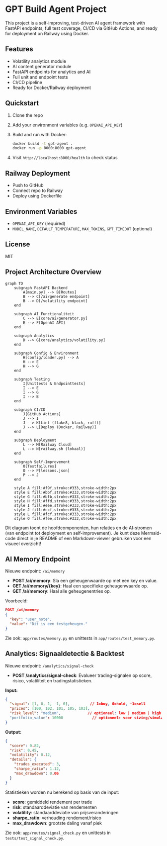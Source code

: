 # GPT Build Agent Project

This project is a self-improving, test-driven AI agent framework with FastAPI endpoints, full test coverage, CI/CD via GitHub Actions, and ready for deployment on Railway using Docker.

## Features

- Volatility analytics module
- AI content generator module
- FastAPI endpoints for analytics and AI
- Full unit and endpoint tests
- CI/CD pipeline
- Ready for Docker/Railway deployment

## Quickstart

1. Clone the repo
2. Add your environment variables (e.g. `OPENAI_API_KEY`)
3. Build and run with Docker:

   ```sh
   docker build -t gpt-agent .
   docker run -p 8000:8000 gpt-agent
   ```

4. Visit `http://localhost:8000/health` to check status

## Railway Deployment

- Push to GitHub
- Connect repo to Railway
- Deploy using Dockerfile

## Environment Variables

- `OPENAI_API_KEY` (required)
- `MODEL_NAME`, `DEFAULT_TEMPERATURE`, `MAX_TOKENS`, `GPT_TIMEOUT` (optional)

## License

MIT


## Project Architecture Overview

```mermaid
graph TD
    subgraph FastAPI Backend
        A[main.py] --> B[Routes]
        B --> C[/ai/generate endpoint]
        B --> D[/volatility endpoint]
    end

    subgraph AI Functionaliteit
        C --> E[core/ai/generator.py]
        E --> F[OpenAI API]
    end

    subgraph Analytics
        D --> G[core/analytics/volatility.py]
    end

    subgraph Config & Environment
        H[config/loader.py] --> A
        H --> E
        H --> G
    end

    subgraph Testing
        I[Unittests & Endpointtests]
        I --> E
        I --> G
        I --> B
    end

    subgraph CI/CD
        J[GitHub Actions]
        J --> I
        J --> K[Lint (flake8, black, ruff)]
        J --> L[Deploy (Docker, Railway)]
    end

    subgraph Deployment
        L --> M[Railway Cloud]
        L --> N[railway.sh (lokaal)]
    end

    subgraph Self-Improvement
        O[Testfailures]
        O --> P[lessons.json]
        P --> J
    end

    style A fill:#f9f,stroke:#333,stroke-width:2px
    style E fill:#bbf,stroke:#333,stroke-width:2px
    style G fill:#bfb,stroke:#333,stroke-width:2px
    style H fill:#ffd,stroke:#333,stroke-width:2px
    style I fill:#eee,stroke:#333,stroke-width:2px
    style J fill:#ccf,stroke:#333,stroke-width:2px
    style L fill:#fcf,stroke:#333,stroke-width:2px
    style O fill:#fee,stroke:#333,stroke-width:2px
```

Dit diagram toont de hoofdcomponenten, hun relaties en de AI-stromen (van endpoint tot deployment en self-improvement). Je kunt deze Mermaid-code direct in je README of een Markdown-viewer gebruiken voor een visueel overzicht!

## AI Memory Endpoint

Nieuwe endpoint: `/ai/memory`

- **POST /ai/memory**: Sla een geheugenwaarde op met een key en value.
- **GET /ai/memory/{key}**: Haal een specifieke geheugenwaarde op.
- **GET /ai/memory**: Haal alle geheugenentries op.

Voorbeeld:

```json
POST /ai/memory
{
  "key": "user_note",
  "value": "Dit is een testgeheugen."
}
```

Zie ook: `app/routes/memory.py` en unittests in `app/routes/test_memory.py`.

## Analytics: Signaaldetectie & Backtest

Nieuwe endpoint: `/analytics/signal-check`

- **POST /analytics/signal-check**: Evalueer trading-signalen op score, risico, volatiliteit en tradingstatistieken.

**Input:**

```json
{
  "signal": [1, 0, 1, -1, 0],         // 1=buy, 0=hold, -1=sell
  "prices": [100, 102, 101, 105, 103],
  "risk_level": "medium",            // optioneel: low | medium | high
  "portfolio_value": 10000             // optioneel: voor sizing/simulatie
}
```

**Output:**

```json
{
  "score": 0.82,
  "risk": 0.45,
  "volatility": 0.12,
  "details": {
    "trades_executed": 3,
    "sharpe_ratio": 1.12,
    "max_drawdown": 0.06
  }
}
```

Statistieken worden nu berekend op basis van de input:

- **score**: gemiddeld rendement per trade
- **risk**: standaarddeviatie van rendementen
- **volatility**: standaarddeviatie van prijsveranderingen
- **sharpe_ratio**: verhouding rendement/risico
- **max_drawdown**: grootste daling vanaf piek

Zie ook: `app/routes/signal_check.py` en unittests in `tests/test_signal_check.py`.
